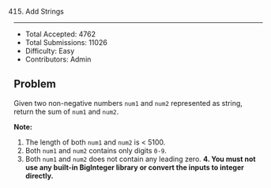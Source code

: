 415. Add Strings
---

- Total Accepted: 4762
- Total Submissions: 11026
- Difficulty: Easy
- Contributors: Admin


Problem
---
Given two non-negative numbers `num1` and `num2` represented as string, return the sum of `num1` and `num2`.

**Note:**

1. The length of both `num1` and `num2` is < 5100.
2. Both `num1` and `num2` contains only digits `0-9`.
3. Both `num1` and `num2` does not contain any leading zero.
**4. You must not use any built-in BigInteger library or convert the inputs to integer directly.**


